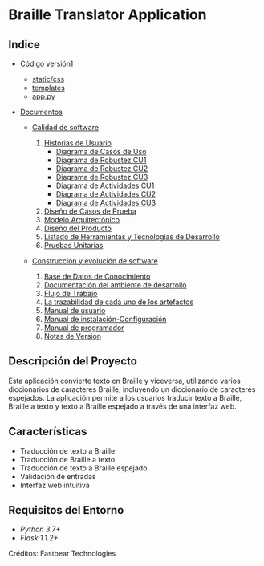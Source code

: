 # Braille Translator Application

## Indice

- [Código versión1](Codigo-version-1)
  - [static/css](Codigo-version-1/static/css)
  - [templates](Codigo-version-1/templates)
  - [app.py](Codigo-version-1/app.py)

- [Documentos](Documentos)
  - [Calidad de software](Documentos/Calidad-de-software/1-HistoriasDeUsuario.docx)
    1. [Historias de Usuario](Documentos/Calidad-de-software/1-HistoriasDeUsuario.docx)
        - [Diagrama de Casos de Uso](Documentos/Calidad-de-software/DiagramaDeCasosDeUso.png)
        - [Diagrama de Robustez CU1](Documentos/Calidad-de-software/DiagramaRobustezCU1.png)
        - [Diagrama de Robustez CU2](Documentos/Calidad-de-software/DiagramaRobustezCU2.png)
        - [Diagrama de Robustez CU3](Documentos/Calidad-de-software/DiagramaRobustezCU3.png)
        - [Diagrama de Actividades CU1](Documentos/Calidad-de-software/DiagramaDeActividadCU1.png)
        - [Diagrama de Actividades CU2](Documentos/Calidad-de-software/DiagramaDeActividadCU2.png)  
        - [Diagrama de Actividades CU3](Documentos/Calidad-de-software/DiagramaDeActividadCU3.png)
    2. [Diseño de Casos de Prueba](Documentos/Calidad-de-software/diseño-de-casos-de-prueba)
    3. [Modelo Arquitectónico](Documentos/Calidad-de-software/3-ModeloArquitectonico.docx)
    4. [Diseño del Producto](Documentos/Calidad-de-software/4-DiseñoDelProducto.docx)
    5. [Listado de Herramientas y Tecnologías de Desarrollo](Documentos/Calidad-de-software/5-ListadoDeHerramientas-TecnologiasDeDesarrollo.docx)
    6. [Pruebas Unitarias](Documentos/Calidad-de-software/6-PruebasUnitarias.docx)
      
  - [Construcción y evolución de software](Documentos/Construccion-y-evolucion-de-software)
    1. [Base de Datos de Conocimiento](Documentos/Construccion-y-evolucion-de-software/BaseDeDatosDeConocimiento.docx)
    2. [Documentación del ambiente de desarrollo](Documentos/Construccion-y-evolucion-de-software/DocumentacionDelAmbienteDeDesarrollo.docx)
    3. [Flujo de Trabajo](Documentos/Construccion-y-evolucion-de-software/FlujoDeTrabajo.docx)
    4. [La trazabilidad de cada uno de los artefactos](Documentos/Construccion-y-evolucion-de-software/LaTrazabilidadDeCadaUnoDeLosArtefactos.docx)
    5. [Manual de usuario](Documentos/Construccion-y-evolucion-de-software/ManualDeUsuario.docx)
    6. [Manual de instalación-Configuración](Documentos/Construccion-y-evolucion-de-software/ManualDeInstalacionConfiguracion.docx)
    7. [Manual de programador](Documentos/Construccion-y-evolucion-de-software/ManualDeProgramador.docx)
    8. [Notas de Versión](Documentos/Construccion-y-evolucion-de-software/NotasDeVersion.docx)


## Descripción del Proyecto

Esta aplicación convierte texto en Braille y viceversa, utilizando varios diccionarios de caracteres Braille, incluyendo un diccionario de caracteres espejados. La aplicación permite a los usuarios traducir texto a Braille, Braille a texto y texto a Braille espejado a través de una interfaz web.

## Características

- Traducción de texto a Braille
- Traducción de Braille a texto
- Traducción de texto a Braille espejado
- Validación de entradas
- Interfaz web intuitiva

## Requisitos del Entorno

- *Python 3.7+*
- *Flask 1.1.2+*

Créditos: Fastbear Technologies
